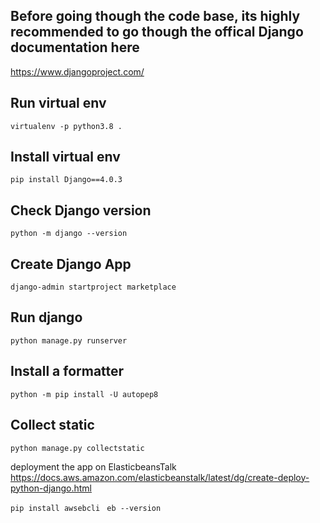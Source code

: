 ## Before going though the code base, its highly recommended to go though the offical Django documentation here
https://www.djangoproject.com/  

## Run virtual env
`virtualenv -p python3.8 .`
## Install virtual env
`pip install Django==4.0.3`
## Check Django version
 `python -m django --version`
## Create Django App
 `django-admin startproject marketplace`
## Run django 
`python manage.py runserver`

## Install a formatter
`python -m pip install -U autopep8`
## Collect static
`python manage.py collectstatic`




deployment  the app on ElasticbeansTalk
https://docs.aws.amazon.com/elasticbeanstalk/latest/dg/create-deploy-python-django.html


`pip install awsebcli `
`eb --version`